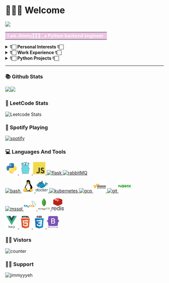 # 👨🏻‍💻 Welcome
<img src="https://media.giphy.com/media/VJeQrlJLcDsxnknlTP/giphy.gif" width="670"/>

<table><tr><td bgcolor=#EDC4E4><font color="#FAFAFA"><b>I am Jimmy🙋🏻‍♂️ , a Python backend engineer.
</br>
</b></font></td></tr></table>

<details>
    <summary><b>👇🏻 Personal Interests 👇🏻</b></summary>

- ⌨️ Coding
- 💪🏻 Weight Training
- 🥊 Boxing
- 🕴🏻 Magic
- 🤿 Diving
</details>

<details>
    <summary><b>👇🏻 Work Experience 👇🏻</b></summary>

- Chang Gung University (201607~201807)-R.A.
- Taiwan Data Science Co. (201807~202004)-Data Engineer
- Feiwalk Technology Inc. (202004~202110)-Technical Adviser
- Golden Crown Technology Inc. (202004~)-Tech Lead
</details>

<details>
    <summary><b>👇🏻 Python Projects 👇🏻</b></summary>

- [flask-api-cache](https://github.com/jimmyyyeh/flask-api-cache)
- [tw-stock-plugin](https://github.com/jimmyyyeh/tw-stock-plugin)
- [screen-master](https://github.com/jimmyyyeh/screen-master)
- [mysql-operator](https://github.com/jimmyyyeh/mysql-operator)
- [mongo-operator](https://github.com/jimmyyyeh/mongo-operator)
</details>

---
### 📚 Github Stats
<img height="135px" src="https://github-readme-stats.vercel.app/api?username=jimmyyyeh&count_private=true&show_icons=true" /><img height="135px" src="https://github-readme-stats.vercel.app/api/top-langs/?username=jimmyyyeh" />

<!-- ### 🏆 Github Trophies
![trophy](https://github-profile-trophy.vercel.app/?username=ryo-ma&theme=nord) -->

### 📖 LeetCode Stats
![Leetcode Stats](https://leetcode.card.workers.dev/?username=jimmyyyeh&theme=wtf)

### 🎵 Spotify Playing
[![spotify](https://spotify-readme-orpin.vercel.app/api/spotify)](https://open.spotify.com/user/b36pgtwy205di3pfqr7y6nhfi)

### 💻 Languages And Tools
<a href="https://www.python.org" target="_blank"> <img src="https://raw.githubusercontent.com/devicons/devicon/master/icons/python/python-original.svg" alt="python" width="40" height="40"/> </a>
<a href="https://golang.org" target="_blank"> <img src="https://raw.githubusercontent.com/devicons/devicon/master/icons/go/go-original.svg" alt="go" width="40" height="40"/> </a>
 <a href="https://developer.mozilla.org/en-US/docs/Web/JavaScript" target="_blank" rel="noreferrer"> <img src="https://raw.githubusercontent.com/devicons/devicon/master/icons/javascript/javascript-original.svg" alt="javascript" width="40" height="40"/> </a>
<a href="https://flask.palletsprojects.com/" target="_blank"> <img src="https://www.vectorlogo.zone/logos/pocoo_flask/pocoo_flask-icon.svg" alt="flask" width="40" height="40"/> </a>
 <a href="https://www.rabbitmq.com" target="_blank" rel="noreferrer"> <img src="https://www.vectorlogo.zone/logos/rabbitmq/rabbitmq-icon.svg" alt="rabbitMQ" width="40" height="40"/> </a>

<a href="https://www.gnu.org/software/bash/" target="_blank"> <img src="https://www.vectorlogo.zone/logos/gnu_bash/gnu_bash-icon.svg" alt="bash" width="40" height="40"/> </a>
<a href="https://www.linux.org/" target="_blank"> <img src="https://raw.githubusercontent.com/devicons/devicon/master/icons/linux/linux-original.svg" alt="linux" width="40" height="40"/> </a>
<a href="https://www.docker.com/" target="_blank"> <img src="https://raw.githubusercontent.com/devicons/devicon/master/icons/docker/docker-original-wordmark.svg" alt="docker" width="40" height="40"/> </a>
<a href="https://kubernetes.io" target="_blank"> <img src="https://www.vectorlogo.zone/logos/kubernetes/kubernetes-icon.svg" alt="kubernetes" width="40" height="40"/> </a>
<a href="https://cloud.google.com" target="_blank"> <img src="https://www.vectorlogo.zone/logos/google_cloud/google_cloud-icon.svg" alt="gcp" width="40" height="40"/> </a>
<a href="https://aws.amazon.com" target="_blank"> <img src="https://raw.githubusercontent.com/devicons/devicon/master/icons/amazonwebservices/amazonwebservices-original-wordmark.svg" alt="aws" width="40" height="40"/> </a>
<a href="https://git-scm.com/" target="_blank"> <img src="https://www.vectorlogo.zone/logos/git-scm/git-scm-icon.svg" alt="git" width="40" height="40"/> </a>
<a href="https://www.nginx.com" target="_blank"> <img src="https://raw.githubusercontent.com/devicons/devicon/master/icons/nginx/nginx-original.svg" alt="nginx" width="40" height="40"/>
</a>

<a href="https://www.microsoft.com/en-us/sql-server" target="_blank"> <img src="https://www.svgrepo.com/show/303229/microsoft-sql-server-logo.svg" alt="mssql" width="40" height="40"/> </a>
 <a href="https://www.mysql.com/" target="_blank" rel="noreferrer"> <img src="https://raw.githubusercontent.com/devicons/devicon/master/icons/mysql/mysql-original-wordmark.svg" alt="mysql" width="40" height="40"/> </a>
<a href="https://www.mongodb.com/" target="_blank"> <img src="https://raw.githubusercontent.com/devicons/devicon/master/icons/mongodb/mongodb-original-wordmark.svg" alt="mongodb" width="40" height="40"/> </a>
<a href="https://redis.io" target="_blank"> <img src="https://raw.githubusercontent.com/devicons/devicon/master/icons/redis/redis-original-wordmark.svg" alt="redis" width="40" height="40"/> </a> 

<a href="https://vuejs.org/" target="_blank" rel="noreferrer"> <img src="https://raw.githubusercontent.com/devicons/devicon/master/icons/vuejs/vuejs-original-wordmark.svg" alt="vuejs" width="40" height="40"/> </a>
<a href="https://www.w3.org/html/" target="_blank" rel="noreferrer"> <img src="https://raw.githubusercontent.com/devicons/devicon/master/icons/html5/html5-original-wordmark.svg" alt="html5" width="40" height="40"/> </a>
<a href="https://www.w3schools.com/css/" target="_blank" rel="noreferrer"> <img src="https://raw.githubusercontent.com/devicons/devicon/master/icons/css3/css3-original-wordmark.svg" alt="css3" width="40" height="40"/> </a>
<a href="https://getbootstrap.com" target="_blank" rel="noreferrer"> <img src="https://raw.githubusercontent.com/devicons/devicon/master/icons/bootstrap/bootstrap-plain-wordmark.svg" alt="bootstrap" width="40" height="40"/> </a>

### 👶🏻 Vistors
![counter](https://profile-counter.glitch.me/jimmyyyeh/count.svg)

### 👍🏻 Support
<a href="https://www.buymeacoffee.com/jimmyyyeh"> <img align="left" src="https://cdn.buymeacoffee.com/buttons/v2/default-yellow.png" height="50" width="210" alt="jimmyyyeh" /></a>

